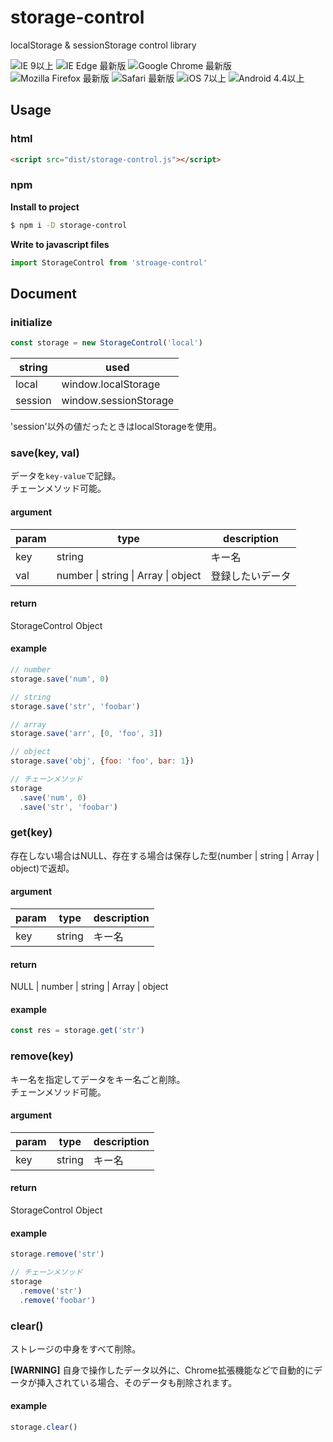 # storage-control

localStorage & sessionStorage control library

![IE 9以上](https://img.shields.io/badge/IE-9+-green.svg)
![IE Edge 最新版](https://img.shields.io/badge/IE%20Egde-Latest-green.svg)
![Google Chrome 最新版](https://img.shields.io/badge/Google%20Chrome-Latest-green.svg)
![Mozilla Firefox 最新版](https://img.shields.io/badge/Mozilla%20Firefox-Latest-green.svg)
![Safari 最新版](https://img.shields.io/badge/Safari-Latest-green.svg)
![iOS 7以上](https://img.shields.io/badge/iOS-7+-green.svg)
![Android 4.4以上](https://img.shields.io/badge/Android-4.4+-green.svg)


## Usage

### html

```html
<script src="dist/storage-control.js"></script>
```

### npm

**Install to project** 

```bash
$ npm i -D storage-control
```

**Write to javascript files**

```js
import StorageControl from 'stroage-control'
```


## Document

### initialize

```js
const storage = new StorageControl('local')
```

| string | used |
| --- | --- |
| local | window.localStorage |
| session | window.sessionStorage |

'session'以外の値だったときはlocalStorageを使用。


### save(key, val)

データを`key-value`で記録。  
チェーンメソッド可能。

#### argument

| param | type | description |
| --- | --- | --- |
| key | string | キー名 |
| val | number \| string \| Array \| object | 登録したいデータ |

#### return

StorageControl Object

#### example

```js
// number
storage.save('num', 0)

// string
storage.save('str', 'foobar')

// array
storage.save('arr', [0, 'foo', 3])

// object
storage.save('obj', {foo: 'foo', bar: 1})

// チェーンメソッド
storage
  .save('num', 0)
  .save('str', 'foobar')
```


### get(key)

存在しない場合はNULL、存在する場合は保存した型(number | string | Array | object)で返却。

#### argument

| param | type | description |
| --- | --- | --- |
| key | string | キー名 |


#### return

NULL | number | string | Array | object

#### example

```js
const res = storage.get('str')
```

### remove(key)

キー名を指定してデータをキー名ごと削除。  
チェーンメソッド可能。  

#### argument

| param | type | description |
| --- | --- | --- |
| key | string | キー名 |


#### return

StorageControl Object

#### example

```js
storage.remove('str')

// チェーンメソッド
storage
  .remove('str')
  .remove('foobar')
```


### clear()

ストレージの中身をすべて削除。  

**\[WARNING\]** 自身で操作したデータ以外に、Chrome拡張機能などで自動的にデータが挿入されている場合、そのデータも削除されます。

#### example

```js
storage.clear()
```
